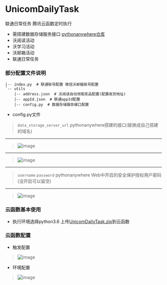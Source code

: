 # UnicomDailyTask
联通日常任务 腾讯云函数定时执行

+ 需搭建数据存储服务接口 [pythonanywhere仓库](https://github.com/rhming/pythonanywhere)
+ 沃阅读活动
+ 沃学习活动
+ 沃邮箱活动
+ 联通日常任务

### 部分配置文件说明
```
|-- index.py  # 联通账号配置 微信沃邮箱账号配置
`-- utils
    |-- address.json  # 沃阅读自动领取奖品配置(配置收货地址)
    |-- appId.json  # 联通appId配置
    |-- config.py  # 数据存储服务接口配置
```
+ config.py文件
> `data_storage_server_url` pythonanywhere搭建的接口(替换成自己搭建的域名)
--- ---
> ![image](https://user-images.githubusercontent.com/49028484/133171069-60857c48-8277-4b57-8972-847c5aec1cd5.png)
--- ---
> ![image](https://user-images.githubusercontent.com/49028484/133170462-293d2800-172c-47c5-b5c5-21d0f0c98c2c.png)
--- ---
> `username` `password` pythonanywhere Web中开启的安全保护授权用户密码(没开启可以留空)
--- ---
> ![image](https://user-images.githubusercontent.com/49028484/133170503-f8ec2681-e7db-4de7-9246-142a541397dd.png)


### 云函数基本使用
+ 执行环境选择python3.6 上传[UnicomDailyTask.zip](https://github.com/rhming/UnicomDailyTask/releases/download/1.0/UnicomDailyTask.zip)到云函数
### 云函数配置
+ 触发配置
> ![image](https://user-images.githubusercontent.com/49028484/132980589-59cd80dd-be5e-4535-92b0-38b4c35b2ca5.png)
+ 环境配置
> ![image](https://user-images.githubusercontent.com/49028484/132981224-2b93c0b2-4be7-4745-a440-d58c61f96598.png)


